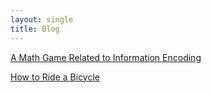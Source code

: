```yaml
---
layout: single
title: Blog
---
```


[A Math Game Related to Information Encoding](entry/B2505201807.md)

[How to Ride a Bicycle]( entry/B2505281012.md)